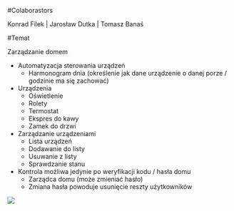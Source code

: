 #Colaborastors

Konrad Filek | Jarosław Dutka | Tomasz Banaś

#Temat

Zarządzanie domem

- Automatyzacja sterowania urządzeń
	- Harmonogram dnia (określenie jak dane urządzenie o danej porze / godzinie ma się zachować)
- Urządzenia
	- Oświetlenie
	- Rolety
	- Termostat
	- Ekspres do kawy
	- Zamek do drzwi
- Zarządzanie urządzeniami
	- Lista urządzeń
	- Dodawanie do listy
	- Usuwanie z listy
	- Sprawdzanie stanu
- Kontrola możliwa jedynie po weryfikacji kodu / hasła domu
	- Zarządca domu (może zmieniać hasło)
	- Zmiana hasła powoduje usunięcie reszty użytkowników


<img src="https://raw.githubusercontent.com/TomaszBanas/inzynieria_oprogramowania_home_management/main/uml/Smaro_home.svg">